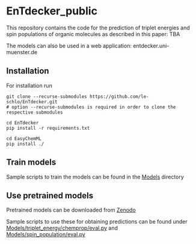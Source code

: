 # EnTdecker_public
This repository contains the code for the prediction of triplet energies and spin populations of organic molecules as described in this paper: TBA

The models can also be used in a web application: entdecker.uni-muenster.de

## Installation
For installation run
```
git clone --recurse-submodules https://github.com/le-schlo/EnTdecker.git
# option --recurse-submodules is required in order to clone the respective submodules

cd EnTdecker
pip install -r requirements.txt

cd EasyChemML
pip install ./
```
## Train models
Sample scripts to train the models can be found in the [Models](Models) directory

## Use pretrained models
Pretrained models can be downloaded from [Zenodo](https://zenodo.org/uploads/10391170)

Sample scripts to use these for obtaining predictions can be found under [Models/triplet_energy/chemprop/eval.py](Models/triplet_energy/chemprop/eval.py) and [Models/spin_population/eval.py](Models/spin_population/eval.py)

